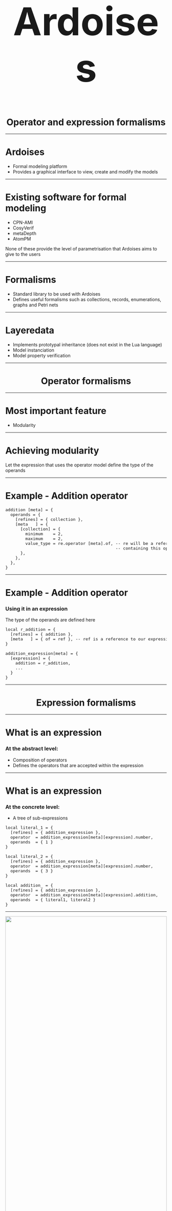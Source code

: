 <!-- footer: Lars Gabriel Annell Rydenvald --->

<h1 style="text-align: center; font-size: 120px">Ardoises</h1>
<h1 style="text-align: center">Operator and expression formalisms</h1>

---

# Ardoises
* Formal modeling platform
* Provides a graphical interface to view, create and modify the models

---

# Existing software for formal modeling
* CPN-AMI
* CosyVerif
* metaDepth
* AtomPM

None of these provide the level of parametrisation that Ardoises aims to give to the users

---

# Formalisms

* Standard library to be used with Ardoises
* Defines useful formalisms such as collections, records, enumerations, graphs and Petri nets

---

# Layeredata

* Implements prototypal inheritance (does not exist in the Lua language)
* Model instanciation
* Model property verification

---

<h1 style="text-align: center">Operator formalisms</h1>

---

# Most important feature
* Modularity

--- 

# Achieving modularity

Let the expression that uses the operator model define the type of the operands

---

# Example - Addition operator

<pre style="font-size:13px">
addition [meta] = {
  operands = {
    [refines] = { collection },
    [meta   ] = {
      [collection] = {
        minimum    = 2,
        maximum    = 2,
        value_type = re.operator [meta].of, -- re will be a reference to the expression instance
                                            -- containing this operator
      },
    },
  },
}
</pre>

---

# Example - Addition operator
### Using it in an expression
The type of the operands are defined here
<pre style="font-size:13px">
local r_addition = {
  [refines] = { addition },
  [meta   ] = { of = ref }, -- ref is a reference to our expression containing the addition operator
}

addition_expression[meta] = {
  [expression] = {
    addition = r_addition,
    ...
  }
}
</pre>
---

<h1 style="text-align: center">Expression formalisms</h1>

---

# What is an expression
### At the abstract level:
* Composition of operators
* Defines the operators that are accepted within the expression

---

# What is an expression
### At the concrete level:
* A tree of sub-expressions

<pre style="font-size: 13px">
local literal_1 = {
  [refines] = { addition_expression },
  operator  = addition_expression[meta][expression].number,
  operands  = { 1 }
}

local literal_2 = {
  [refines] = { addition_expression },
  operator  = addition_expression[meta][expression].number,
  operands  = { 3 }
}

local addition_ = {
  [refines] = { addition_expression },
  operator  = addition_expression[meta][expression].addition,
  operands  = { literal1, literal2 }
}
</pre>

---

<img src="expression-tree.png" style="width: 100%">

----

# Unfortunately
In practice, this approach does not work.

---

# Problem

Defining the type of an operand as an expression -> infinite loop. Layeredata should be able to handle this case, but it isn't.

--- 

# Solution

N/A

---

<h1 style="text-align: center;">Grammar generation and parsing</h1>

---

# Problem to solve
Operators and expressions not known beforehand

---

# Some existing lexical analyser generators
* ANTLR
* Flex/Bison
* PEGjs
* LPeg
* LulPeg

---

# Choice: LPeg
* Allows grammar composition
* Convenient LUA integration

---

# Why not LulPeg?
Too slow: parsing <code style="font-size: 25px">(((((sum(30-20))))))</code> takes over 3 minutes for LulPeg, around 2 seconds for LPeg

---


# Generating a grammar from operators

1) Sort by operator priority (descending)
2) Use predetermined patterns for each operator
3) Add the pattern to the grammar

---

# Example

<table>
	<tr style="width: 100%;">
    	<th style="width: 2%;">Operator</th>
        <th style="width: 2%;">Priority</th>
        <th style="width: 2%;">Type</th>
        <th style="width: 2%;">Representation</th>
	</tr>
    <tr>
    	<td style="text-align: center;">Addition</td>
        <td style="text-align: center;">11</td>
        <td style="text-align: center;">binary</td>
        <td style="text-align: center;">'+'</td>
	</tr>
    <tr>
    	<td style="text-align: center;">Substraction</td>
        <td style="text-align: center;">11</td>
        <td style="text-align: center;">binary</td>
        <td style="text-align: center;">'-'</td>
	</tr>
    <tr>
    	<td style="text-align: center;">Multiplication</td>
        <td style="text-align: center;">12</td>
        <td style="text-align: center;">binary</td>
        <td style="text-align: center;">'*'</td>
	</tr>
    <tr>
    	<td style="text-align: center;">Number</td>
        <td style="text-align: center;">15</td>
        <td style="text-align: center;">literal</td>
        <td style="text-align: center;">[0-9]+</td>
	</tr>
</table>

---

# Example
First we create the literal / terminal rule
<pre style="font-size: 20px;">
&lt;Number&gt; ::= [0-9]+
</pre>
And add it to the grammar
<pre style="font-size: 20px;">
&lt;P15&gt; ::= &lt;Number&gt;
</pre>

---

# Example
Then the multiplication rule
<pre style="font-size: 20px;">
&lt;Multiplication&gt; ::= &lt;P15&gt; '*' (&lt;P12&gt; | &lt;P15&gt;)
</pre>
And add it to the grammar
<pre style="font-size: 20px;">
&lt;P12&gt; ::= &lt;Multiplication&gt; | &lt;P15&gt;
&lt;P15&gt; ::= &lt;Number&gt;
</pre>

---

# Example
Then repeat for the addition and substraction operators
<pre style="font-size: 20px;">
&lt;Addition&gt;     ::= &lt;P12&gt; '+' (&lt;P11&gt; | &lt;P12&gt;)
&lt;Substraction&gt; ::= &lt;P12&gt; '-' (&lt;P11&gt; | &lt;P12&gt;)
</pre>
And our grammar finally looks like this
<pre style="font-size: 20px;">
&lt;S&gt;   ::= &lt;P11&gt;
&lt;P11&gt; ::= &lt;Addition&gt; | &lt;Substraction&gt; | &lt;P12&gt;
&lt;P12&gt; ::= &lt;Multiplication&gt; | &lt;P15&gt;
&lt;P15&gt; ::= &lt;Number&gt;
</pre>

---

# Some considerations
1. Literals and n-ary operators should have the highest priority of the different operators.
2. If our expression allows variables, they must be added last.
3. Patterns have been created for the most common operator types; if other types are needed, the pattern must be defined for the parser to handle it.

---

# Problem with LPeg

## It doesn't accept left recursion

---

# Why is this a problem?

No left recursion &rArr; no "native" solution for left-associative binary operators

---

# Why is this a problem

An input such as <pre style="font-size: 13px">1 + 2 + 3</pre> will always be parsed into
<pre style="font-size:13px">{ 1 + { 2 + 3 } }</pre>
by LPeg, while we might want
<pre style="font-size:13px">{ { 1 + 2 } + 3 }</pre>

---

# Solution

Assuming our <code>addition</code> operator is left-associative, once LPeg has produced the  table

<pre style="font-size: 13px">{ 1 + { 2 + 3 } }</pre>

we can simply operate on it in a recursive fashion to obtain what we want, i.e.

<pre style="font-size: 13px">{ { 1 + 2 } + 3 }</pre>

---

# Other capture functions

